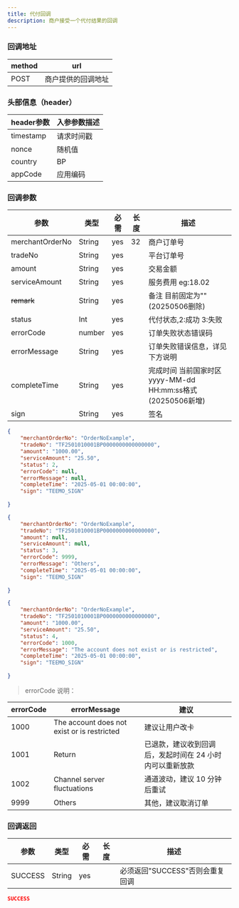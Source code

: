 ```yaml
---
title: 代付回调
description: 商户接受一个代付结果的回调
---
```


### 回调地址

| method | url                |
| ------ | ------------------ |
| POST   | 商户提供的回调地址 |

### 头部信息（header）

| header参数 | 入参参数描述 |
|----------|--------|
| timestamp | 请求时间戳  |
| nonce    | 随机值    |
| country  | BP     |
| appCode  | 应用编码   |

### 回调参数


| 参数              | 类型   | 必需 | 长度 | 描述                                             |
|-----------------| ------ | ---- | ---- |------------------------------------------------|
| merchantOrderNo | String | yes  | 32   | 商户订单号                                          |
| tradeNo         | String | yes  |      | 平台订单号                                          |
| amount          | String | yes  |      | 交易金额                                           |
| serviceAmount   | String | yes   |     | 服务费用  eg:18.02                                 |
| ~~remark~~      | String | yes  |      | 备注  目前固定为""   (20250506删除)                       |
| status          | Int | yes  |      | 代付状态,2:成功 3:失败                             |
| errorCode       | number | yes  |      | 订单失败状态错误码                                      |
| errorMessage    | String | yes  |      | 订单失败错误信息，详见下方说明                                |
| completeTime    | String | yes  |     | 完成时间 当前国家时区 yyyy-MM-dd HH:mm:ss格式 (20250506新增) |
| sign            | String | yes  |      | 签名                                             |

```json title=成功回调示例
{
    "merchantOrderNo": "OrderNoExample",
    "tradeNo": "TF2501010001BP0000000000000000",
    "amount": "1000.00",
    "serviceAmount": "25.50",
    "status": 2,
    "errorCode": null,
    "errorMessage": null,
    "completeTime": "2025-05-01 00:00:00",
    "sign": "TEEMO_SIGN"
    
}
```

```json title=失败回调示例
{
    "merchantOrderNo": "OrderNoExample",
    "tradeNo": "TF2501010001BP0000000000000000",
    "amount": null,
    "serviceAmount": null,
    "status": 3,
    "errorCode": 9999,
    "errorMessage": "Others",
    "completeTime": "2025-05-01 00:00:00",
    "sign": "TEEMO_SIGN"
    
}
```

```json title=退款回调示例
{
    "merchantOrderNo": "OrderNoExample",
    "tradeNo": "TF2501010001BP0000000000000000",
    "amount": "1000.00",
    "serviceAmount": "25.50",
    "status": 4,
    "errorCode": 1000,
    "errorMessage": "The account does not exist or is restricted",
    "completeTime": "2025-05-01 00:00:00",
    "sign": "TEEMO_SIGN"
    
}
```

> errorCode 说明：

| errorCode | errorMessage                                | 建议                                                     |
| --------- | ------------------------------------------- | -------------------------------------------------------- |
| 1000      | The account does not exist or is restricted | 建议让用户改卡                                           |
| 1001      | Return                                      | 已退款，建议收到回调后，发起时间在 24 小时内可以重新放款 |
| 1002      | Channel server fluctuations                 | 通道波动，建议 10 分钟后重试                             |
| 9999      | Others                                      | 其他，建议取消订单                                       |

### 回调返回

| 参数    | 类型   | 必需 | 长度 | 描述                            |
| ------- | ------ | ---- | ---- | ------------------------------- |
| SUCCESS | String | yes  |      | 必须返回"SUCCESS"否则会重复回调 |

```json title=回调示例
SUCCESS
```
